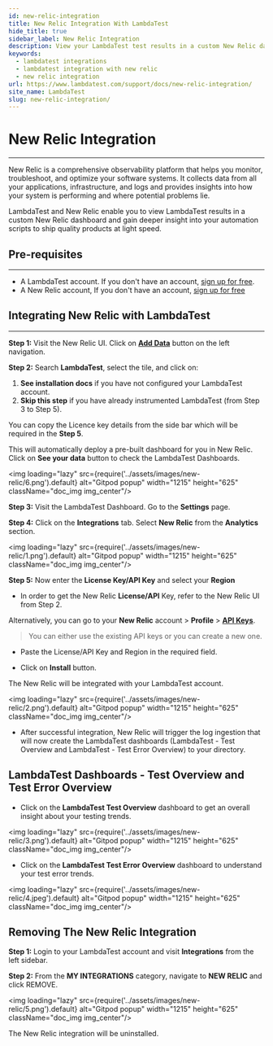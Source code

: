 ```yaml
---
id: new-relic-integration
title: New Relic Integration With LambdaTest
hide_title: true
sidebar_label: New Relic Integration
description: View your LambdaTest test results in a custom New Relic dashboard. Gain deep insights into your automation scripts and identify gaps to ship quality products at light speed.
keywords:
  - lambdatest integrations
  - lambdatest integration with new relic
  - new relic integration 
url: https://www.lambdatest.com/support/docs/new-relic-integration/
site_name: LambdaTest
slug: new-relic-integration/
---
```


<script type="application/ld+json"
      dangerouslySetInnerHTML={{ __html: JSON.stringify({
       "@context": "https://schema.org",
        "@type": "BreadcrumbList",
        "itemListElement": [{
          "@type": "ListItem",
          "position": 1,
          "name": "LambdaTest",
          "item": "https://www.lambdatest.com"
        },{
          "@type": "ListItem",
          "position": 2,
          "name": "Support",
          "item": "https://www.lambdatest.com/support/docs/"
        },{
          "@type": "ListItem",
          "position": 3,
          "name": "New Relic Integration",
          "item": "https://www.lambdatest.com/support/docs/new-relic-integration/"
        }]
      })
    }}
></script>

# New Relic Integration
***

New Relic is a comprehensive observability platform that helps you monitor, troubleshoot, and optimize your software systems. It collects data from all your applications, infrastructure, and logs and provides insights into how your system is performing and where potential problems lie.

LambdaTest and New Relic enable you to view LambdaTest results in a custom New Relic dashboard and gain deeper insight into your automation scripts to ship quality products at light speed.

## Pre-requisites
***

- A LambdaTest account. If you don't have an account, [sign up for free](https://accounts.lambdatest.com/register).
- A New Relic account, If you don't have an account, [sign up for free](https://newrelic.com/signup)

## Integrating New Relic with LambdaTest
***

**Step 1:** Visit the New Relic UI. Click on [**Add Data**](https://one.newrelic.com/marketplace) button on the left navigation.

**Step 2:** Search **LambdaTest**, select the tile, and click on:
  1. **See installation docs** if you have not configured your LambdaTest account.
  2. **Skip this step** if you have already instrumented LambdaTest (from Step 3 to Step 5).

You can copy the Licence key details from the side bar which will be required in the **Step 5**.

This will automatically deploy a pre-built dashboard for you in New Relic. Click on **See your data** button to check the LambdaTest Dashboards.

<img loading="lazy" src={require('../assets/images/new-relic/6.png').default} alt="Gitpod popup" width="1215" height="625" className="doc_img img_center"/><br/>

**Step 3:** Visit the LambdaTest Dashboard. Go to the **Settings** page.

**Step 4:** Click on the **Integrations** tab. Select **New Relic** from the **Analytics** section.

<img loading="lazy" src={require('../assets/images/new-relic/1.png').default} alt="Gitpod popup" width="1215" height="625" className="doc_img img_center"/><br/>

**Step 5:** Now enter the **License Key/API Key** and select your **Region**

- In order to get the New Relic **License/API** Key, refer to the New Relic UI from Step 2.

Alternatively, you can go to your **New Relic** account > **Profile** > [**API Keys**](https://one.newrelic.com/api-keys).

> You can either use the existing API keys or you can create a new one.

- Paste the License/API Key and Region in the required field.

- Click on **Install** button.

The New Relic will be integrated with your LambdaTest account.

<img loading="lazy" src={require('../assets/images/new-relic/2.png').default} alt="Gitpod popup" width="1215" height="625" className="doc_img img_center"/><br/>

- After successful integration, New Relic will trigger the log ingestion that will now create the LambdaTest dashboards (LambdaTest - Test Overview and LambdaTest - Test Error Overview) to your directory.

## LambdaTest Dashboards - Test Overview and Test Error Overview

- Click on the **LambdaTest Test Overview** dashboard to get an overall insight about your testing trends.

<img loading="lazy" src={require('../assets/images/new-relic/3.png').default} alt="Gitpod popup" width="1215" height="625" className="doc_img img_center"/><br/>

- Click on the **LambdaTest Test Error Overview** dashboard to understand your test error trends.

<img loading="lazy" src={require('../assets/images/new-relic/4.jpeg').default} alt="Gitpod popup" width="1215" height="625" className="doc_img img_center"/><br/>

## Removing The New Relic Integration

**Step 1:** Login to your LambdaTest account and visit **Integrations** from the left sidebar.

**Step 2:** From the **MY INTEGRATIONS** category, navigate to **NEW RELIC** and click REMOVE.

<img loading="lazy" src={require('../assets/images/new-relic/5.png').default} alt="Gitpod popup" width="1215" height="625" className="doc_img img_center"/><br/>

The New Relic integration will be uninstalled.